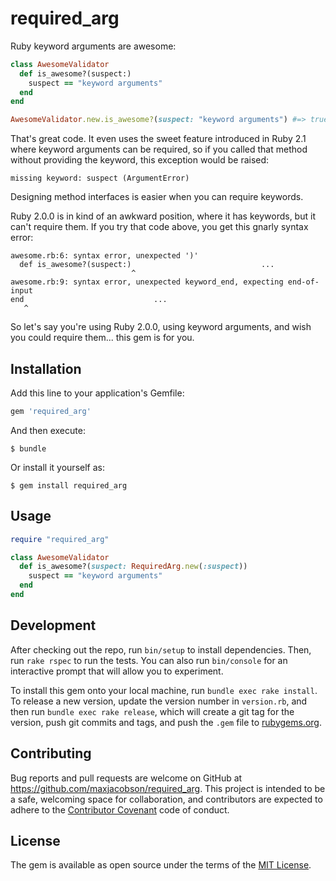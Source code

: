 # required_arg

Ruby keyword arguments are awesome:

```ruby
class AwesomeValidator
  def is_awesome?(suspect:)
    suspect == "keyword arguments"
  end
end

AwesomeValidator.new.is_awesome?(suspect: "keyword arguments") #=> true!
```

That's great code. It even uses the sweet feature introduced in Ruby 2.1 where
keyword arguments can be required, so if you called that method without
providing the keyword, this exception would be raised:

```text
missing keyword: suspect (ArgumentError)
```

Designing method interfaces is easier when you can require keywords.

Ruby 2.0.0 is in kind of an awkward position, where it has keywords, but it
can't require them. If you try that code above, you get this gnarly syntax
error:

```text
awesome.rb:6: syntax error, unexpected ')'
  def is_awesome?(suspect:)                             ...
                           ^
awesome.rb:9: syntax error, unexpected keyword_end, expecting end-of-input
end                             ...
   ^
```

So let's say you're using Ruby 2.0.0, using keyword arguments, and wish you
could require them... this gem is for you.

## Installation

Add this line to your application's Gemfile:

```ruby
gem 'required_arg'
```

And then execute:

    $ bundle

Or install it yourself as:

    $ gem install required_arg

## Usage

```ruby
require "required_arg"

class AwesomeValidator
  def is_awesome?(suspect: RequiredArg.new(:suspect))
    suspect == "keyword arguments"
  end
end
```

## Development

After checking out the repo, run `bin/setup` to install dependencies. Then, run
`rake rspec` to run the tests. You can also run `bin/console` for an
interactive prompt that will allow you to experiment.

To install this gem onto your local machine, run `bundle exec rake install`. To
release a new version, update the version number in `version.rb`, and then run
`bundle exec rake release`, which will create a git tag for the version, push
git commits and tags, and push the `.gem` file to
[rubygems.org](https://rubygems.org).

## Contributing

Bug reports and pull requests are welcome on GitHub at
https://github.com/maxjacobson/required_arg. This project is intended to be a
safe, welcoming space for collaboration, and contributors are expected to
adhere to the [Contributor Covenant](http://contributor-covenant.org) code of
conduct.

## License

The gem is available as open source under the terms of the [MIT
License](http://opensource.org/licenses/MIT).

